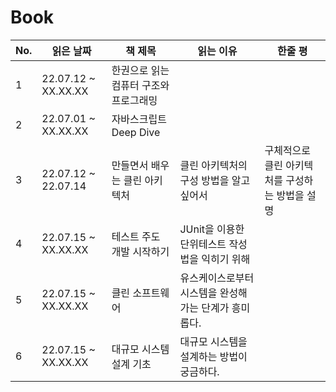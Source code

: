 # Book

| No.| 읽은 날짜    | 책 제목                                    | 읽는 이유 | 한줄 평 |
| ---- | ----|---------------------------------------------- | ----|----|
| 1  | 22.07.12 ~ XX.XX.XX | 한권으로 읽는 컴퓨터 구조와 프로그래밍	 | | |	
| 2  | 22.07.01 ~ XX.XX.XX |	자바스크립트 Deep Dive			 | | |
| 3  | 22.07.12 ~ 22.07.14 |	만들면서 배우는 클린 아키텍처		 | 클린 아키텍처의 구성 방법을 알고 싶어서 | 구체적으로 클린 아키텍처를 구성하는 방법을 설명 |
| 4  | 22.07.15 ~ XX.XX.XX |	테스트 주도 개발 시작하기		 | JUnit을 이용한 단위테스트 작성법을 익히기 위해 |  |
| 5  | 22.07.15 ~ XX.XX.XX |	클린 소프트웨어		 | 유스케이스로부터 시스템을 완성해가는 단계가 흥미롭다. |  |
| 6  | 22.07.15 ~ XX.XX.XX |	대규모 시스템 설계 기초		 | 대규모 시스템을 설계하는 방법이 궁금하다. |  |
